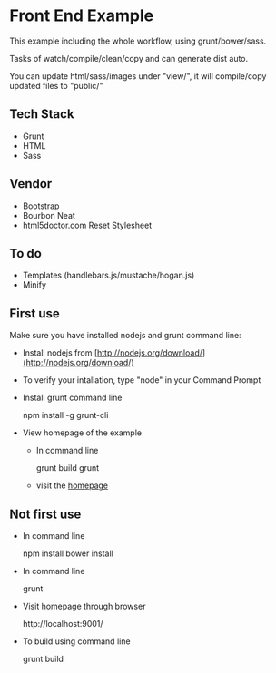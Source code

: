 # Front End Example
This example including the whole workflow, using grunt/bower/sass.

Tasks of watch/compile/clean/copy and can generate dist auto.

You can update html/sass/images under "view/", it will compile/copy updated files to "public/" 

## Tech Stack

* Grunt
* HTML
* Sass

## Vendor

* Bootstrap
* Bourbon Neat
* html5doctor.com Reset Stylesheet

## To do

* Templates (handlebars.js/mustache/hogan.js)
* Minify

## First use

Make sure you have installed nodejs and grunt command line: 

* Install nodejs from [http://nodejs.org/download/](http://nodejs.org/download/)

* To verify your intallation, type "node" in your Command Prompt

* Install grunt command line 
    
  npm install -g grunt-cli

* View homepage of the example
  - In command line
    
    grunt build
    grunt

  - visit the [homepage](http://localhost:9001/)  

## Not first use 

* In command line

  npm install
  bower install

* In command line
  
  grunt 

* Visit homepage through browser

  http://localhost:9001/    

* To build using command line

  grunt build

